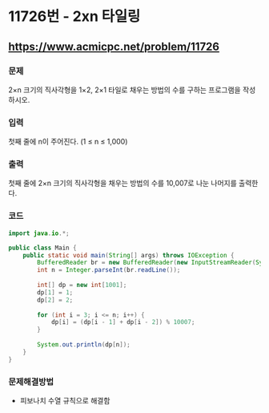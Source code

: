 # 11726번 - 2xn 타일링

## https://www.acmicpc.net/problem/11726

### 문제

2×n 크기의 직사각형을 1×2, 2×1 타일로 채우는 방법의 수를 구하는 프로그램을 작성하시오.

### 입력

첫째 줄에 n이 주어진다. (1 ≤ n ≤ 1,000)

### 출력

첫째 줄에 2×n 크기의 직사각형을 채우는 방법의 수를 10,007로 나눈 나머지를 출력한다.

### 코드

``` java
import java.io.*;

public class Main {
	public static void main(String[] args) throws IOException {
		BufferedReader br = new BufferedReader(new InputStreamReader(System.in));
		int n = Integer.parseInt(br.readLine());
		
		int[] dp = new int[1001];
		dp[1] = 1;
		dp[2] = 2;
		
		for (int i = 3; i <= n; i++) {
			dp[i] = (dp[i - 1] + dp[i - 2]) % 10007;
		}
		
		System.out.println(dp[n]);
	}
}
```

### 문제해결방법

* 피보나치 수열 규칙으로 해결함
